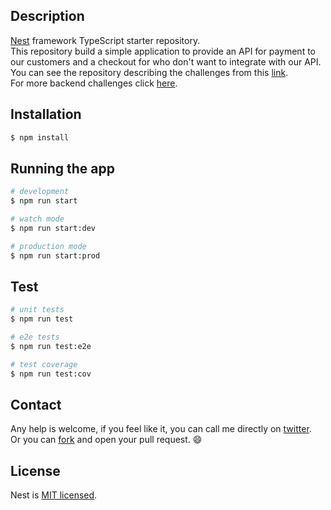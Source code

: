 ## Description

[Nest](https://github.com/nestjs/nest) framework TypeScript starter repository.<br>
This repository build a simple application to provide an API for payment to our customers and a checkout for who don't want to integrate with our API.<br>
You can see the repository describing the challenges from this [link](https://github.com/wirecardBrasil/challenge/tree/master/backend).<br>
For more backend challenges click [here](https://github.com/CollabCodeTech/backend-challenges).

## Installation

```bash
$ npm install
```

## Running the app

```bash
# development
$ npm run start

# watch mode
$ npm run start:dev

# production mode
$ npm run start:prod
```

## Test

```bash
# unit tests
$ npm run test

# e2e tests
$ npm run test:e2e

# test coverage
$ npm run test:cov
```

## Contact

Any help is welcome, if you feel like it, you can call me directly on [twitter](https://twitter.com/leoander01).<br>
Or you can [fork](https://github.com/leoander01/nestjs-wirecard.git) and open your pull request. 😄

## License

Nest is [MIT licensed](LICENSE).

